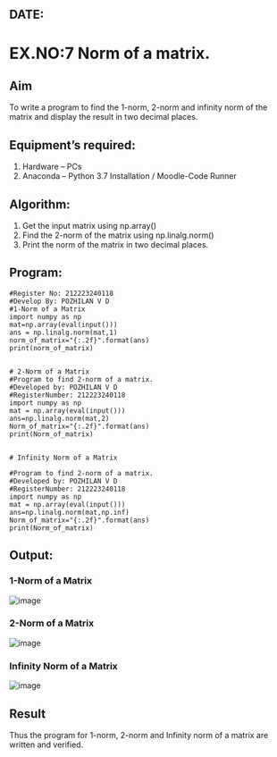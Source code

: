 ## DATE:
# EX.NO:7 Norm of a matrix.

## Aim
To write a program to find the 1-norm, 2-norm and infinity norm of the matrix and display the result in two decimal places.

## Equipment’s required:
1.	Hardware – PCs
2.	Anaconda – Python 3.7 Installation / Moodle-Code Runner
## Algorithm:
1. Get the input matrix using np.array()   
2. Find the 2-norm of the matrix using np.linalg.norm()
3. Print the norm of the matrix in two decimal places.
## Program:
```
#Register No: 212223240118
#Develop By: POZHILAN V D
#1-Norm of a Matrix 
import numpy as np
mat=np.array(eval(input()))
ans = np.linalg.norm(mat,1)
norm_of_matrix="{:.2f}".format(ans)
print(norm_of_matrix)


# 2-Norm of a Matrix
#Program to find 2-norm of a matrix.
#Developed by: POZHILAN V D
#RegisterNumber: 212223240118
import numpy as np
mat = np.array(eval(input()))
ans=np.linalg.norm(mat,2)
Norm_of_matrix="{:.2f}".format(ans)
print(Norm_of_matrix)


# Infinity Norm of a Matrix

#Program to find 2-norm of a matrix.
#Developed by: POZHILAN V D
#RegisterNumber: 212223240118
import numpy as np
mat = np.array(eval(input()))
ans=np.linalg.norm(mat,np.inf)
Norm_of_matrix="{:.2f}".format(ans)
print(Norm_of_matrix)

```
## Output:
### 1-Norm of a Matrix
![image](https://github.com/user-attachments/assets/fe6f1d66-1de8-42d2-bea9-28915b329174)

### 2-Norm of a Matrix
![image](https://github.com/user-attachments/assets/3911decb-c1ab-47ee-8fa3-3c0194df52bb)

### Infinity Norm of a Matrix
![image](https://github.com/user-attachments/assets/de40b746-c5ae-443a-9e31-3cf9a4d678f6)


## Result
Thus the program for 1-norm, 2-norm and Infinity norm of a matrix are written and verified.
